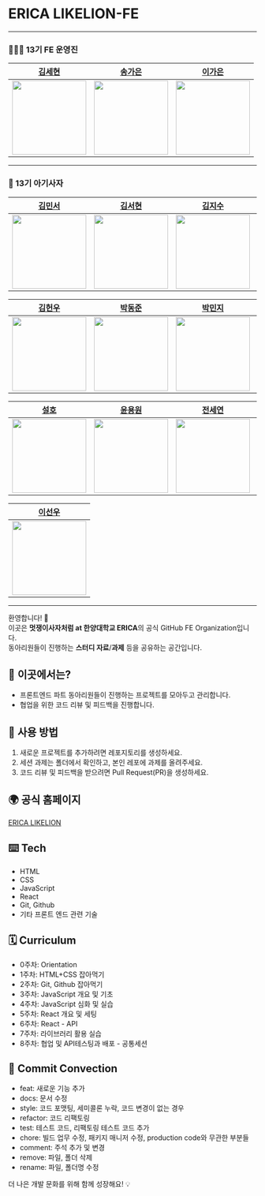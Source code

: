 
# ERICA LIKELION-FE
---
### 👩🏻‍💻 13기 FE 운영진
| [김세현](https://github.com/sehyun0518) |[송가은](https://github.com/gn-ioeo) | [이가은](https://github.com/kkeunii) | 
|:---:|:---:|:---:|
| <img src="https://github.com/sehyun0518.png" width="150"> | <img src="https://github.com/gn-ioeo.png" width="150"> | <img src="https://github.com/kkeunii.png" width="150"> |

---  
### 🦁 13기 아기사자
| [김민서](https://github.com/DoggiKim) |[김서현](https://github.com/seo0917) | [김지수](https://github.com/kkimsxu) | [김태훈](https://github.com/mna11) |
|:---:|:---:|:---:|:---:|
| <img src="https://github.com/DoggiKim.png" width="150"> | <img src="https://github.com/seo0917.png" width="150"> | <img src="https://github.com/kkimsxu.png" width="150"> | <img src="https://github.com/mna11.png" width="150"> |

| [김헌우](https://github.com/hunwoo701) | [박동준](https://github.com/pdjdev) | [박민지](https://github.com/minjimanji) | [박종인](https://github.com/pji0401) |
|:---:|:---:|:---:|:---:|
| <img src="https://github.com/hunwoo701.png" width="150"> | <img src="https://github.com/pdjdev.png" width="150"> | <img src="https://github.com/minjimanji.png" width="150"> | <img src="https://github.com/pji0401.png" width="150"> |

| [설호](https://github.com/sho0814) | [윤용원](https://github.com/yongwon07) | [전세연](https://github.com/tpd403) | [최규호](https://github.com/gyuhochoime) |
|:---:|:---:|:---:|:---:|
| <img src="https://github.com/sho0814.png" width="150"> | <img src="https://github.com/yongwon07.png" width="150"> | <img src="https://github.com/tpd403.png" width="150"> | <img src="https://github.com/gyuhochoime.png" width="150"> |

| [이선우](https://github.com/tjsdn1204) | 
|:---:|
| <img src="https://github.com/tjsdn1204.png" width="150"> |

--- 

환영합니다! 🚀  
이곳은 **멋쟁이사자처럼 at 한양대학교 ERICA**의 공식 GitHub FE Organization입니다.  
동아리원들이 진행하는 **스터디 자료**/**과제** 등을 공유하는 공간입니다.  

## 📌 이곳에서는?
- 프론트엔드 파트 동아리원들이 진행하는 프로젝트를 모아두고 관리합니다.
- 협업을 위한 코드 리뷰 및 피드백을 진행합니다. 

## 🚀 사용 방법
1. 새로운 프로젝트를 추가하려면 레포지토리를 생성하세요.
2. 세션 과제는 폴더에서 확인하고, 본인 레포에 과제를 올려주세요.
3. 코드 리뷰 및 피드백을 받으려면 Pull Request(PR)을 생성하세요.

## 🌍 공식 홈페이지
[ERICA LIKELION](https://ericalion.vercel.app)  

## ⌨️ Tech
- HTML
- CSS
- JavaScript
- React
- Git, Github
- 기타 프론트 엔드 관련 기술

## 🗓️ Curriculum
- 0주차: Orientation
- 1주차: HTML+CSS 잡아먹기
- 2주차: Git, Github 잡아먹기
- 3주차: JavaScript 개요 및 기초
- 4주차: JavaScript 심화 및 실습
- 5주차: React 개요 및 세팅
- 6주차: React - API
- 7주차: 라이브러리 활용 실습
- 8주차: 협업 및 API테스팅과 배포 - 공통세션

## 🏪 Commit Convection
- feat: 새로운 기능 추가
- docs: 문서 수정
- style: 코드 포맷팅, 세미콜론 누락, 코드 변경이 없는 경우
- refactor: 코드 리팩토링
- test: 테스트 코드, 리팩토링 테스트 코드 추가
- chore: 빌드 업무 수정, 패키지 매니저 수정, production code와 무관한 부분들
- comment: 주석 추가 및 변경
- remove: 파일, 폴더 삭제
- rename: 파일, 폴더명 수정

더 나은 개발 문화를 위해 함께 성장해요! 💡
